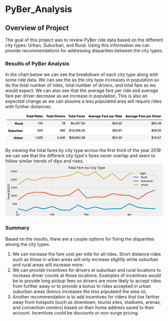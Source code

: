 # PyBer_Analysis

## Overview of Project
The goal of this project was to review PyBer ride data based on the different city types: Urban, Suburban, and Rural. Using this information we can provide recommendations for addressing disparities between the city types.

### Results of PyBer Analysis
In the chart below we can see the breakdown of each city type along with some ride data. We can see the as the city type increases in population so do the total number of rides, total number of drivers, and total fare as we would expect. We can also see that the average fare per ride and average fare per driver decrease as we increase in population. This is also an expected change as we can assume a less populated area will require rides with further distances.

![PyBer_Summary](https://raw.githubusercontent.com/si1ver1/PyBer_Analysis/master/analysis/PyBer_summary.jpg)

By viewing the total fares by city type across the first third of the year 2019 we can see that the different city type's fares never overlap and seem to follow similar trends of dips and rises:
![PyBer_fare_summary](https://raw.githubusercontent.com/si1ver1/PyBer_Analysis/master/analysis/PyBer_fare_summary.png)

### Summary
Based on the results, there are a couple options for fixing the disparities among the city types.
1. We can increase the fare cost per mile for all rides. Short distance rides such as those in urban areas will only increase slightly while suburban and rural areas will increase more.
2. We can provide incentives for drivers at suburban and rural locations to increase driver counts at those locations. Examples of incentives would be to provide long pickup fees so drivers are more likely to accept rides from further away or to provide a bonus to rides accepted in urban suburban areas (bonus increases the less populated the area is).
3. Another recommendation is to add incentives for riders that live farther away from hotspots (such as downtown, tourist sites, stadiums, arenas, and convention centers) based on their home address saved to their account. Incentives could be discounts or non-surge pricing.